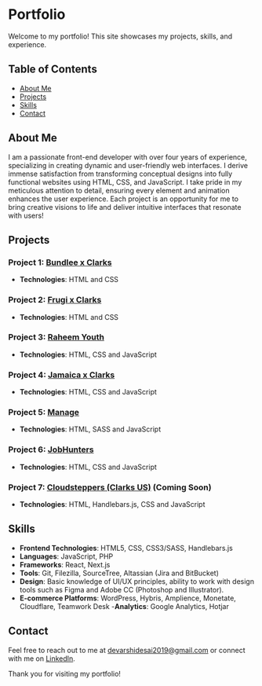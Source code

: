 # Portfolio

Welcome to my portfolio! This site showcases my projects, skills, and experience.

## Table of Contents
- [About Me](#about-me)
- [Projects](#projects)
- [Skills](#skills)
- [Contact](#contact)

## About Me
I am a passionate front-end developer with over four years of experience, specializing in creating dynamic and user-friendly web interfaces. I derive immense satisfaction from transforming conceptual designs into fully functional websites using HTML, CSS, and JavaScript. I take pride in my meticulous attention to detail, ensuring every element and animation enhances the user experience. Each project is an opportunity for me to bring creative visions to life and deliver intuitive interfaces that resonate with users!

## Projects
### Project 1: [Bundlee x Clarks](https://deed1996.github.io/Bundlee/)
- **Technologies**: HTML and CSS

### Project 2: [Frugi x Clarks](https://deed1996.github.io/Frugi/)
- **Technologies**: HTML and CSS

### Project 3: [Raheem Youth](https://deed1996.github.io/Raheem-Youth/)
- **Technologies**: HTML, CSS and JavaScript

### Project 4: [Jamaica x Clarks](https://deed1996.github.io/Originals/)
- **Technologies**: HTML, CSS and JavaScript

### Project 5: [Manage](https://deed1996.github.io/Manage-Landing-Page/)
- **Technologies**: HTML, SASS and JavaScript

### Project 6: [JobHunters](https://deed1996.github.io/BLT-Assignment/)
- **Technologies**: HTML, CSS and JavaScript

### Project 7: [Cloudsteppers (Clarks US)](https://www.clarks.com/en-us/collections/cloudsteppers) (Coming Soon)
- **Technologies**: HTML, Handlebars.js, CSS and JavaScript

## Skills
- **Frontend Technologies**: HTML5, CSS, CSS3/SASS, Handlebars.js
- **Languages**: JavaScript, PHP
- **Frameworks**: React, Next.js
- **Tools**: Git, Filezilla, SourceTree, Altassian (Jira and BitBucket)
- **Design**: Basic knowledge of UI/UX principles, ability to work with design tools such as Figma and Adobe CC (Photoshop and Illustrator).
- **E-commerce Platforms**: WordPress, Hybris, Amplience, Monetate, Cloudflare, Teamwork Desk
-**Analytics**: Google Analytics, Hotjar

## Contact
Feel free to reach out to me at [devarshidesai2019@gmail.com](mailto:devarshidesai2019@gmail.com) or connect with me on [LinkedIn](https://www.linkedin.com/in/devarshidesai2019/).

Thank you for visiting my portfolio!